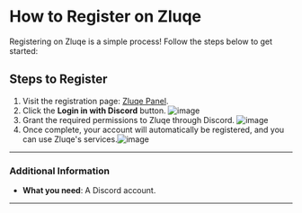 # How to Register on Zluqe

Registering on Zluqe is a simple process! Follow the steps below to get started:

## Steps to Register
1. Visit the registration page: [Zluqe Panel](https://panel.zluqe.org/). 
2. Click the **Login in with Discord** button. ![image](https://github.com/user-attachments/assets/be4713cc-8e2d-4430-a038-5e44dd827244)
3. Grant the required permissions to Zluqe through Discord. ![image](https://github.com/user-attachments/assets/3f43ba36-159e-4e84-9e15-4ea70b57bc11)
4. Once complete, your account will automatically be registered, and you can use Zluqe's services.![image](https://github.com/user-attachments/assets/bce8690c-6b62-4b2d-9c1c-3d5f95b91006)


---

### Additional Information
- **What you need**: A Discord account.
  
---
